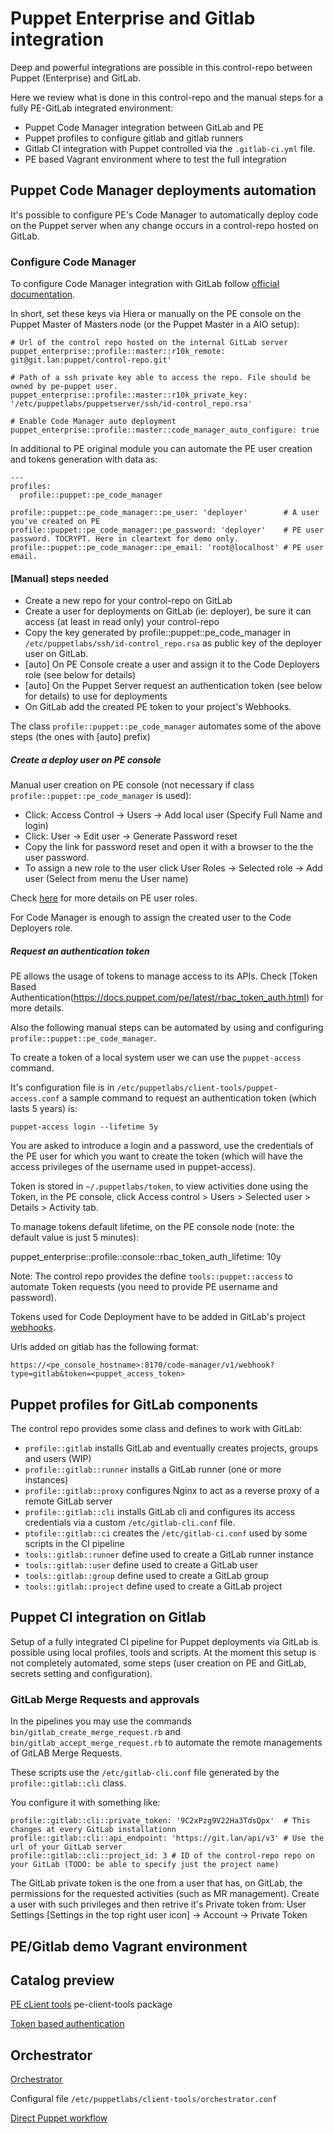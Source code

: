 # Puppet Enterprise and Gitlab integration

Deep and powerful integrations are possible in this control-repo between Puppet (Enterprise) and GitLab.

Here we review what is done in this control-repo and the manual steps for a fully PE-GitLab integrated environment:

  - Puppet Code Manager integration between GitLab and PE
  - Puppet profiles to configure gitlab and gitlab runners
  - Gitlab CI integration with Puppet controlled via the ```.gitlab-ci.yml``` file.
  - PE based Vagrant environment where to test the full integration

## Puppet Code Manager deployments automation

It's possible to configure PE's Code Manager to automatically deploy code on the Puppet server when any change occurs in a control-repo hosted on GitLab.


### Configure Code Manager

To configure Code Manager integration with GitLab follow [official documentation](https://docs.puppet.com/pe/latest/code_mgr_config.html).

In short, set these keys via Hiera or manually on the PE console on the Puppet Master of Masters node (or the Puppet Master in a AIO setup):

    # Url of the control repo hosted on the internal GitLab server
    puppet_enterprise::profile::master::r10k_remote: git@git.lan:puppet/control-repo.git'

    # Path of a ssh private key able to access the repo. File should be owned by pe-puppet user.
    puppet_enterprise::profile::master::r10k_private_key: '/etc/puppetlabs/puppetserver/ssh/id-control_repo.rsa'

    # Enable Code Manager auto deployment
    puppet_enterprise::profile::master::code_manager_auto_configure: true

In additional to PE original module you can automate the PE user creation and tokens generation with data as:

    ---
    profiles:
      profile::puppet::pe_code_manager

    profile::puppet::pe_code_manager::pe_user: 'deployer'        # A user you've created on PE
    profile::puppet::pe_code_manager::pe_password: 'deployer'    # PE user password. TOCRYPT. Here in cleartext for demo only.
    profile::puppet::pe_code_manager::pe_email: 'root@localhost' # PE user email.


#### [Manual] steps needed

  - Create a new repo for your control-repo on GitLab
  - Create a user for deployments on GitLab (ie: deployer), be sure it can access (at least in read only) your control-repo
  - Copy the key generated by profile::puppet::pe_code_manager in ```/etc/puppetlabs/ssh/id-control_repo.rsa``` as public key of the deployer user on GitLab.
  - [auto] On PE Console create a user and assign it to the Code Deployers role (see below for details)
  - [auto] On the Puppet Server request an authentication token (see below for details) to use for deployments
  - On GitLab add the created PE token to your project's Webhooks.

The class ```profile::puppet::pe_code_manager``` automates some of the above steps (the ones with [auto] prefix)


##### Create a deploy user on PE console

Manual user creation on PE console (not necessary if class ```profile::puppet::pe_code_manager``` is used):

  - Click: Access Control -> Users -> Add local user (Specify Full Name and login)
  - Click: User -> Edit user -> Generate Password reset
  - Copy the link for password reset and open it with a browser to the the user password.
  - To assign a new role to the user click User Roles -> Selected role -> Add user (Select from menu the User name)

Check [here](https://docs.puppet.com/pe/latest/rbac_user_roles.html) for more details on PE user roles.

For Code Manager is enough to assign the created user to the Code Deployers role.

##### Request an authentication token

PE allows the usage of tokens to manage access to its APIs. Check [Token Based Authentication(https://docs.puppet.com/pe/latest/rbac_token_auth.html) for more details.

Also the following manual steps can be automated by using and configuring ```profile::puppet::pe_code_manager```.
 
To create a token of a local system user we can use the ```puppet-access``` command. 

It's configuration file is in ```/etc/puppetlabs/client-tools/puppet-access.conf``` a sample command to request an authentication token (which lasts 5 years) is:

    puppet-access login --lifetime 5y

You are asked to introduce a login and a password, use the credentials of the PE user for which you want to create the token (which will have the access privileges of the username used in puppet-access).

Token is stored in ```~/.puppetlabs/token```, to view activities done using the Token, in the PE console, click Access control > Users > Selected user > Details > Activity tab.

To manage tokens default lifetime, on the PE console node (note: the default value is just 5 minutes):

  puppet_enterprise::profile::console::rbac_token_auth_lifetime: 10y

Note: The control repo provides the define ```tools::puppet::access``` to automate Token requests (you need to provide PE username and password).

Tokens used for Code Deployment have to be added in GitLab's project [webhooks](https://docs.puppet.com/pe/latest/code_mgr_webhook.html).

Urls added on gitlab has the following format:

    https://<pe_console_hostname>:8170/code-manager/v1/webhook?type=gitlab&token=<puppet_access_token>


## Puppet profiles for GitLab components

The control repo provides some class and defines to work with GitLab:

  - ```profile::gitlab``` installs GitLab and eventually creates projects, groups and users (WIP)
  - ```profile::gitlab::runner``` installs a GitLab runner (one or more instances)
  - ```profile::gitlab::proxy``` configures Nginx to act as a reverse proxy of a remote GitLab server
  - ```profile::gitlab::cli``` installs GitLab cli and configures its access credentials via a custom ```/etc/gitlab-cli.conf``` file.
  - ```ptofile::gitlab::ci``` creates the ```/etc/gitlab-ci.conf``` used by some scripts in the CI pipeline
  - ```tools::gitlab::runner``` define used to create a GitLab runner instance
  - ```tools::gitlab::user``` define used to create a GitLab user
  - ```tools::gitlab::group``` define used to create a GitLab group
  - ```tools::gitlab::project``` define used to create a GitLab project

## Puppet CI integration on Gitlab

Setup of a fully integrated CI pipeline for Puppet deployments via GitLab is possible using local profiles, tools and scripts.
At the moment this setup is not completely automated, some steps (user creation on PE and GitLab, secrets setting and configuration).


### GitLab Merge Requests and approvals

In the pipelines you may use the commands ```bin/gitlab_create_merge_request.rb``` and ```bin/gitlab_accept_merge_request.rb``` to automate the remote managements of GitLAB Merge Requests.

These scripts use the ```/etc/gitlab-cli.conf``` file generated by the ```profile::gitlab::cli``` class.

You configure it with something like:

    profile::gitlab::cli::private_token: '9C2xPzg9V22Ha3TdsQpx'  # This changes at every GitLab installationn
    profile::gitlab::cli::api_endpoint: 'https://git.lan/api/v3' # Use the url of your GitLab server
    profile::gitlab::cli::project_id: 3 # ID of the control-repo repo on your GitLab (TODO: be able to specify just the project name)

The GitLab private token is the one from a user that has, on GitLab, the permissions for the requested activities (such as MR management). Create a user with such privileges and then retrive it's Private token from:
User Settings [Settings in the top right user icon] -> Account -> Private Token

## PE/Gitlab demo Vagrant environment





## Catalog preview
[PE cLient tools](https://docs.puppet.com/pe/latest/install_pe_client_tools.html)
pe-client-tools package

[Token based authentication](https://docs.puppet.com/pe/latest/rbac_token_auth.html)

## Orchestrator

[Orchestrator](https://docs.puppet.com/pe/latest/orchestrator_intro.html)

Configural file ```/etc/puppetlabs/client-tools/orchestrator.conf```


[Direct Puppet workflow](https://docs.puppet.com/pe/latest/direct_puppet_workflow.html)
